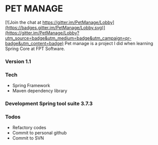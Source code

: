 # PET MANAGE

[![Join the chat at https://gitter.im/PetManage/Lobby](https://badges.gitter.im/PetManage/Lobby.svg)](https://gitter.im/PetManage/Lobby?utm_source=badge&utm_medium=badge&utm_campaign=pr-badge&utm_content=badge)
Pet manage is a project I did when learning Spring Core at FPT Software.

### Version 1.1

### Tech
* Spring Framework
* Maven dependency library
### Development Spring tool suite 3.7.3

### Todos
 - Refactory codes
 - Commit to personal github
 - Commit to SVN

